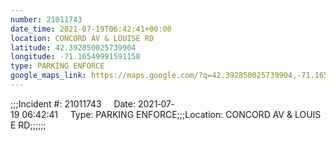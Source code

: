 ```yaml
---
number: 21011743
date_time: 2021-07-19T06:42:41+00:00
location: CONCORD AV & LOUISE RD
latitude: 42.392850025739904
longitude: -71.16549991591158
type: PARKING ENFORCE
google_maps_link: https://maps.google.com/?q=42.392850025739904,-71.16549991591158
---
```


;;;Incident #: 21011743     Date: 2021‐07‐19 06:42:41     Type: PARKING ENFORCE;;;Location: CONCORD AV & LOUISE RD;;;;;;
